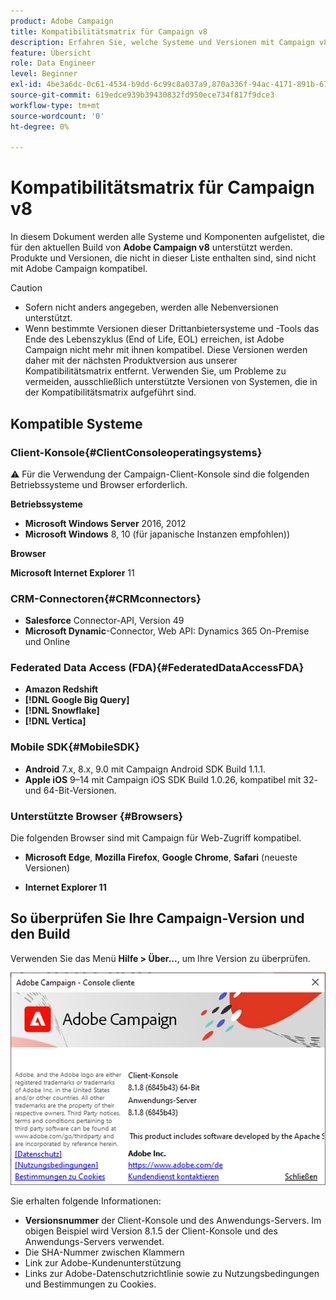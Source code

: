 ```yaml
---
product: Adobe Campaign
title: Kompatibilitätsmatrix für Campaign v8
description: Erfahren Sie, welche Systeme und Versionen mit Campaign v8 kompatibel sind
feature: Übersicht
role: Data Engineer
level: Beginner
exl-id: 4be3a6dc-0c61-4534-b9dd-6c99c8a037a9,870a336f-94ac-4171-891b-67614feef6ef,bebdd930-c7f6-4629-a489-3c704b33f058,d493e613-eb61-43b1-9c6d-1bd881af0734
source-git-commit: 619edce939b39430832fd950ece734f817f9dce3
workflow-type: tm+mt
source-wordcount: '0'
ht-degree: 0%

---
```


# Kompatibilitätsmatrix für Campaign v8

In diesem Dokument werden alle Systeme und Komponenten aufgelistet, die für den aktuellen Build von **Adobe Campaign v8** unterstützt werden. Produkte und Versionen, die nicht in dieser Liste enthalten sind, sind nicht mit Adobe Campaign kompatibel.

>[!CAUTION]
>
>* Sofern nicht anders angegeben, werden alle Nebenversionen unterstützt.
>* Wenn bestimmte Versionen dieser Drittanbietersysteme und -Tools das Ende des Lebenszyklus (End of Life, EOL) erreichen, ist Adobe Campaign nicht mehr mit ihnen kompatibel. Diese Versionen werden daher mit der nächsten Produktversion aus unserer Kompatibilitätsmatrix entfernt. Verwenden Sie, um Probleme zu vermeiden, ausschließlich unterstützte Versionen von Systemen, die in der Kompatibilitätsmatrix aufgeführt sind.


## Kompatible Systeme

### Client-Konsole{#ClientConsoleoperatingsystems}

:warning: Für die Verwendung der Campaign-Client-Konsole sind die folgenden Betriebssysteme und Browser erforderlich.

**Betriebssysteme**

* **Microsoft Windows Server** 2016, 2012
* **Microsoft Windows** 8, 10 (für japanische Instanzen empfohlen))

**Browser**

**Microsoft Internet Explorer** 11

### CRM-Connectoren{#CRMconnectors}

* **Salesforce** Connector-API, Version 49
* **Microsoft Dynamic**-Connector, Web API: Dynamics 365 On-Premise und Online

### Federated Data Access (FDA){#FederatedDataAccessFDA}

* **Amazon Redshift**
* **[!DNL Google Big Query]**
* **[!DNL Snowflake]**
* **[!DNL Vertica]**

### Mobile SDK{#MobileSDK}

* **Android** 7.x, 8.x, 9.0 mit Campaign Android SDK Build 1.1.1.
* **Apple iOS** 9–14 mit Campaign iOS SDK Build 1.0.26, kompatibel mit 32- und 64-Bit-Versionen.

### Unterstützte Browser {#Browsers}

Die folgenden Browser sind mit Campaign für Web-Zugriff kompatibel.

* **Microsoft Edge**, **Mozilla Firefox**, **Google Chrome**, **Safari** (neueste Versionen)

* **Internet Explorer 11**

## So überprüfen Sie Ihre Campaign-Version  und den Build

Verwenden Sie das Menü **Hilfe > Über...**, um Ihre Version zu überprüfen.

![](assets/ac-version.png)

Sie erhalten folgende Informationen:

* **Versionsnummer** der Client-Konsole und des Anwendungs-Servers. Im obigen Beispiel wird Version 8.1.5 der Client-Konsole und des Anwendungs-Servers verwendet.
* Die SHA-Nummer zwischen Klammern
* Link zur Adobe-Kundenunterstützung
* Links zur Adobe-Datenschutzrichtlinie sowie zu Nutzungsbedingungen und Bestimmungen zu Cookies.
